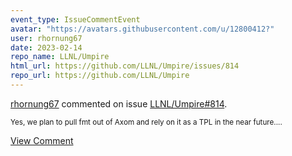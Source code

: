 ```yaml
---
event_type: IssueCommentEvent
avatar: "https://avatars.githubusercontent.com/u/12800412?"
user: rhornung67
date: 2023-02-14
repo_name: LLNL/Umpire
html_url: https://github.com/LLNL/Umpire/issues/814
repo_url: https://github.com/LLNL/Umpire
---
```


<a href='https://github.com/rhornung67' target='_blank'>rhornung67</a> commented on issue <a href='https://github.com/LLNL/Umpire/issues/814' target='_blank'>LLNL/Umpire#814</a>.

<small>Yes, we plan to pull fmt out of Axom and rely on it as a TPL in the near future....</small>

<a href='https://github.com/LLNL/Umpire/issues/814' target='_blank'>View Comment</a>